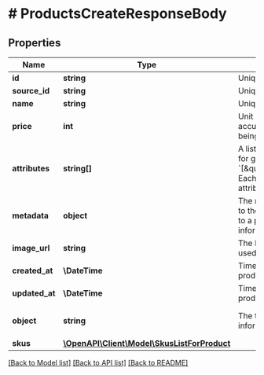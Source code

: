 # # ProductsCreateResponseBody

## Properties

Name | Type | Description | Notes
------------ | ------------- | ------------- | -------------
**id** | **string** | Unique product ID assigned by Voucherify. |
**source_id** | **string** | Unique product source ID. |
**name** | **string** | Unique user-defined product name. |
**price** | **int** | Unit price. It is represented by a value multiplied by 100 to accurately reflect 2 decimal places, such as &#x60;$100.00&#x60; being expressed as &#x60;10000&#x60;. |
**attributes** | **string[]** | A list of product attributes whose values you can customize for given SKUs: &#x60;[\&quot;color\&quot;,\&quot;size\&quot;,\&quot;ranking\&quot;]&#x60;. Each child SKU can have a unique value for a given attribute. |
**metadata** | **object** | The metadata object stores all custom attributes assigned to the product. A set of key/value pairs that you can attach to a product object. It can be useful for storing additional information about the product in a structured format. |
**image_url** | **string** | The HTTPS URL pointing to the .png or .jpg file that will be used to render the product image. | [optional]
**created_at** | **\DateTime** | Timestamp representing the date and time when the product was created in ISO 8601 format. | [optional]
**updated_at** | **\DateTime** | Timestamp representing the date and time when the product was updated in ISO 8601 format. | [optional]
**object** | **string** | The type of object represented by JSON. This object stores information about the product. | [default to 'product']
**skus** | [**\OpenAPI\Client\Model\SkusListForProduct**](SkusListForProduct.md) |  | [optional]

[[Back to Model list]](../../README.md#models) [[Back to API list]](../../README.md#endpoints) [[Back to README]](../../README.md)
